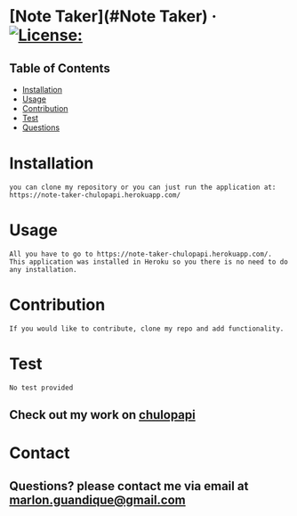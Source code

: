 # [Note Taker](#Note Taker) &middot; [![License:](https://img.shields.io/badge/License-MIT-yellow.svg)](https://opensource.org/licenses/MIT)
## Table of Contents
* [Installation](#Installation)
* [Usage](#usage)
* [Contribution](#Contribution)
* [Test](#Test)
* [Questions](#Contact)
# Installation
`you can clone my repository or you can just run the application at:  https://note-taker-chulopapi.herokuapp.com/`

# Usage
`All you have to go to https://note-taker-chulopapi.herokuapp.com/.  This application was installed in Heroku so you there is no need to do any installation.`

# Contribution
`If you would like to contribute, clone my repo and add functionality.`

# Test
`No test provided`

## Check out my work on [chulopapi](https://github.com/chulopapi)

# Contact 

## Questions? please contact me via email at <marlon.guandique@gmail.com> 

